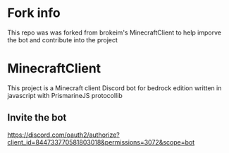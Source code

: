 # Fork info
This repo was was forked from brokeim's MinecraftClient to help imporve the bot and contribute into the project

# MinecraftClient

This project is a Minecraft client Discord bot for bedrock edition written in javascript with PrismarineJS protocollib

## Invite the bot

https://discord.com/oauth2/authorize?client_id=844733770581803018&permissions=3072&scope=bot
